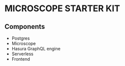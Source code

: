 MICROSCOPE STARTER KIT
======================

Components
----------

* Postgres
* Microscope
* Hasura GraphQL engine
* Serverless
* Frontend

